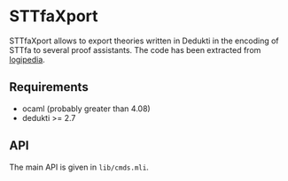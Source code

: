 STTfaXport
==========

STTfaXport allows to export theories written in Dedukti in the encoding of
STTfa to several proof assistants. The code has been extracted from
[logipedia](https://github.com/Deducteam/logipedia).

Requirements
------------

- ocaml (probably greater than 4.08)
- dedukti >= 2.7

API
---

The main API is given in `lib/cmds.mli`.
